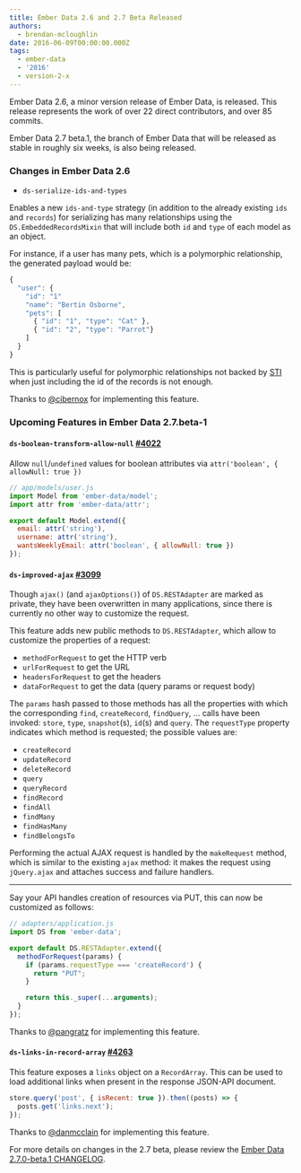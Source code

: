 ```yaml
---
title: Ember Data 2.6 and 2.7 Beta Released
authors:
  - brendan-mcloughlin
date: 2016-06-09T00:00:00.000Z
tags:
  - ember-data
  - '2016'
  - version-2-x
---
```


Ember Data 2.6, a minor version release of Ember Data, is
released. This release represents the work of over 22 direct
contributors, and over 85 commits.

Ember Data 2.7 beta.1, the branch of Ember Data that will be released
as stable in roughly six weeks, is also being released.

### Changes in Ember Data 2.6

- `ds-serialize-ids-and-types`

Enables a new `ids-and-type` strategy (in addition to the already existing `ids` and `records`) for
serializing has many relationships using the `DS.EmbeddedRecordsMixin` that  will include both
`id` and `type` of each model as an object.

For instance, if a user has many pets, which is a polymorphic relationship, the generated payload would be:

```javascript
{
  "user": {
    "id": "1"
    "name": "Bertin Osborne",
    "pets": [
      { "id": "1", "type": "Cat" },
      { "id": "2", "type": "Parrot"}
    ]
  }
}
```

<!--alex ignore just-->
This is particularly useful for polymorphic relationships not backed
  by [STI](https://en.wikipedia.org/wiki/Single_Table_Inheritance)
  when just including the id of the records is not enough.

Thanks to [@cibernox](https://github.com/cibernox) for
implementing this feature.

### Upcoming Features in Ember Data 2.7.beta-1

#### `ds-boolean-transform-allow-null` [#4022](https://github.com/emberjs/data/pull/4022)

Allow `null`/`undefined` values for boolean attributes via `attr('boolean', { allowNull: true })`

```javascript
// app/models/user.js
import Model from 'ember-data/model';
import attr from 'ember-data/attr';

export default Model.extend({
  email: attr('string'),
  username: attr('string'),
  wantsWeeklyEmail: attr('boolean', { allowNull: true })
});
```

#### `ds-improved-ajax` [#3099](https://github.com/emberjs/data/pull/3099)

Though `ajax()` (and `ajaxOptions()`) of `DS.RESTAdapter` are marked as
private, they have been overwritten in many applications, since there is
currently no other way to customize the request.

This feature adds new public methods to `DS.RESTAdapter`, which allow to
customize the properties of a request:

- `methodForRequest` to get the HTTP verb
- `urlForRequest` to get the URL
- `headersForRequest` to get the headers
- `dataForRequest` to get the data (query params or request body)

The `params` hash passed to those methods has all the properties with
which the corresponding `find`, `createRecord`, `findQuery`, ...  calls
have been invoked: `store`, `type`, `snapshot`(s), `id`(s) and `query`. The
`requestType` property indicates which method is requested; the possible
values are:

- `createRecord`
- `updateRecord`
- `deleteRecord`
- `query`
- `queryRecord`
- `findRecord`
- `findAll`
- `findMany`
- `findHasMany`
- `findBelongsTo`

Performing the actual AJAX request is handled by the `makeRequest`
method, which is similar to the existing `ajax` method: it makes the
request using `jQuery.ajax` and attaches success and failure handlers.

---

Say your API handles creation of resources via PUT, this can now be
customized as follows:

```javascript
// adapters/application.js
import DS from 'ember-data';

export default DS.RESTAdapter.extend({
  methodForRequest(params) {
    if (params.requestType === 'createRecord') {
      return "PUT";
    }

    return this._super(...arguments);
  }
});
```

Thanks to [@pangratz](https://github.com/pangratz) for
implementing this feature.

#### `ds-links-in-record-array` [#4263](https://github.com/emberjs/data/pull/4263)

This feature exposes a `links` object on a `RecordArray`. This can be used to load additional links when  present in the response JSON-API document.

```javascript
store.query('post', { isRecent: true }).then((posts) => {
  posts.get('links.next');
});
```

Thanks to [@danmcclain](https://github.com/danmcclain) for
implementing this feature.

For more details on changes in the 2.7 beta, please review the
[Ember Data 2.7.0-beta.1 CHANGELOG](https://github.com/emberjs/data/blob/v2.7.0-beta.1/CHANGELOG.md).

